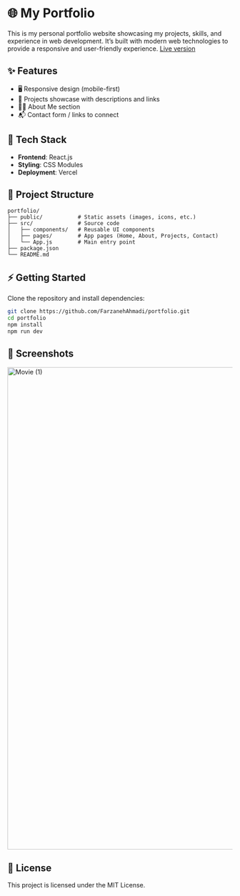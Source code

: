 # 🌐 My Portfolio

This is my personal portfolio website showcasing my projects, skills, and experience in web development. It’s built with modern web technologies to provide a responsive and user-friendly experience.
[Live version](https://portfolio-farzaneh.vercel.app/)
## ✨ Features

- 🖥️ Responsive design (mobile-first)
- 📂 Projects showcase with descriptions and links
- 🧑‍💻 About Me section
- 📬 Contact form / links to connect

## 🚀 Tech Stack

- **Frontend**: React.js
- **Styling**: CSS Modules 
- **Deployment**: Vercel

## 📂 Project Structure

```
portfolio/
├── public/           # Static assets (images, icons, etc.)
├── src/              # Source code
│   ├── components/   # Reusable UI components
│   ├── pages/        # App pages (Home, About, Projects, Contact)
│   └── App.js        # Main entry point
├── package.json
└── README.md
```

## ⚡ Getting Started

Clone the repository and install dependencies:

```bash
git clone https://github.com/FarzanehAhmadi/portfolio.git
cd portfolio
npm install
npm run dev
```


## 📸 Screenshots

<img width="1920" height="1080" alt="Movie (1)" src="https://github.com/user-attachments/assets/dbffbd2b-68f3-4f33-9045-02f9739b3969" />




## 📜 License

This project is licensed under the MIT License.
